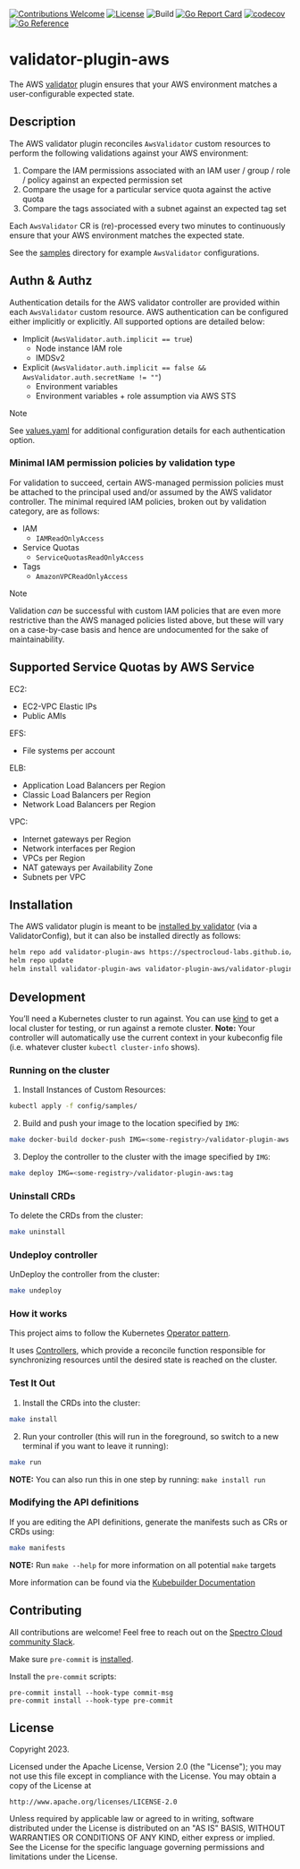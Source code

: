 [![Contributions Welcome](https://img.shields.io/badge/contributions-welcome-brightgreen.svg?style=flat)](https://github.com/spectrocloud-labs/validator-plugin-aws/issues)
[![License](https://img.shields.io/badge/License-Apache%202.0-blue.svg)](https://opensource.org/licenses/Apache-2.0)
![Build](https://github.com/spectrocloud-labs/validator-plugin-aws/actions/workflows/build_container.yaml/badge.svg)
[![Go Report Card](https://goreportcard.com/badge/github.com/spectrocloud-labs/validator-plugin-aws)](https://goreportcard.com/report/github.com/spectrocloud-labs/validator-plugin-aws)
[![codecov](https://codecov.io/gh/spectrocloud-labs/validator-plugin-aws/graph/badge.svg?token=QHR08U8SEQ)](https://codecov.io/gh/spectrocloud-labs/validator-plugin-aws)
[![Go Reference](https://pkg.go.dev/badge/github.com/spectrocloud-labs/validator-plugin-aws.svg)](https://pkg.go.dev/github.com/spectrocloud-labs/validator-plugin-aws)

# validator-plugin-aws
The AWS [validator](https://github.com/spectrocloud-labs/validator) plugin ensures that your AWS environment matches a user-configurable expected state.

## Description
The AWS validator plugin reconciles `AwsValidator` custom resources to perform the following validations against your AWS environment:

1. Compare the IAM permissions associated with an IAM user / group / role / policy against an expected permission set
2. Compare the usage for a particular service quota against the active quota
3. Compare the tags associated with a subnet against an expected tag set

Each `AwsValidator` CR is (re)-processed every two minutes to continuously ensure that your AWS environment matches the expected state.

See the [samples](https://github.com/spectrocloud-labs/validator-plugin-aws/tree/main/config/samples) directory for example `AwsValidator` configurations.

## Authn & Authz
Authentication details for the AWS validator controller are provided within each `AwsValidator` custom resource. AWS authentication can be configured either implicitly or explicitly. All supported options are detailed below:
* Implicit (`AwsValidator.auth.implicit == true`)
  * Node instance IAM role
  * IMDSv2
* Explicit (`AwsValidator.auth.implicit == false && AwsValidator.auth.secretName != ""`)
  * Environment variables
  * Environment variables + role assumption via AWS STS

> [!NOTE]
> See [values.yaml](https://github.com/spectrocloud-labs/validator-plugin-aws/tree/main/chart/validator-plugin-aws/values.yaml) for additional configuration details for each authentication option.

### Minimal IAM permission policies by validation type
For validation to succeed, certain AWS-managed permission policies must be attached to the principal used and/or assumed by the AWS validator controller. The minimal required IAM policies, broken out by validation category, are as follows:
* IAM
  * `IAMReadOnlyAccess`
* Service Quotas
  * `ServiceQuotasReadOnlyAccess`
* Tags
  * `AmazonVPCReadOnlyAccess`

> [!NOTE]
> Validation *can* be successful with custom IAM policies that are even more restrictive than the AWS managed policies listed above, but these will vary on a case-by-case basis and hence are undocumented for the sake of maintainability.

## Supported Service Quotas by AWS Service
EC2:
- EC2-VPC Elastic IPs
- Public AMIs

EFS:
- File systems per account

ELB:
- Application Load Balancers per Region
- Classic Load Balancers per Region
- Network Load Balancers per Region

VPC:
- Internet gateways per Region
- Network interfaces per Region
- VPCs per Region
- NAT gateways per Availability Zone
- Subnets per VPC

## Installation
The AWS validator plugin is meant to be [installed by validator](https://github.com/spectrocloud-labs/validator/tree/gh_pages#installation) (via a ValidatorConfig), but it can also be installed directly as follows:

```bash
helm repo add validator-plugin-aws https://spectrocloud-labs.github.io/validator-plugin-aws
helm repo update
helm install validator-plugin-aws validator-plugin-aws/validator-plugin-aws -n validator-plugin-aws --create-namespace
```

## Development
You’ll need a Kubernetes cluster to run against. You can use [kind](https://sigs.k8s.io/kind) to get a local cluster for testing, or run against a remote cluster.
**Note:** Your controller will automatically use the current context in your kubeconfig file (i.e. whatever cluster `kubectl cluster-info` shows).

### Running on the cluster
1. Install Instances of Custom Resources:

```sh
kubectl apply -f config/samples/
```

2. Build and push your image to the location specified by `IMG`:

```sh
make docker-build docker-push IMG=<some-registry>/validator-plugin-aws:tag
```

3. Deploy the controller to the cluster with the image specified by `IMG`:

```sh
make deploy IMG=<some-registry>/validator-plugin-aws:tag
```

### Uninstall CRDs
To delete the CRDs from the cluster:

```sh
make uninstall
```

### Undeploy controller
UnDeploy the controller from the cluster:

```sh
make undeploy
```

### How it works
This project aims to follow the Kubernetes [Operator pattern](https://kubernetes.io/docs/concepts/extend-kubernetes/operator/).

It uses [Controllers](https://kubernetes.io/docs/concepts/architecture/controller/),
which provide a reconcile function responsible for synchronizing resources until the desired state is reached on the cluster.

### Test It Out
1. Install the CRDs into the cluster:

```sh
make install
```

2. Run your controller (this will run in the foreground, so switch to a new terminal if you want to leave it running):

```sh
make run
```

**NOTE:** You can also run this in one step by running: `make install run`

### Modifying the API definitions
If you are editing the API definitions, generate the manifests such as CRs or CRDs using:

```sh
make manifests
```

**NOTE:** Run `make --help` for more information on all potential `make` targets

More information can be found via the [Kubebuilder Documentation](https://book.kubebuilder.io/introduction.html)

## Contributing
All contributions are welcome! Feel free to reach out on the [Spectro Cloud community Slack](https://spectrocloudcommunity.slack.com/join/shared_invite/zt-g8gfzrhf-cKavsGD_myOh30K24pImLA#/shared-invite/email).

Make sure `pre-commit` is [installed](https://pre-commit.com#install).

Install the `pre-commit` scripts:

```console
pre-commit install --hook-type commit-msg
pre-commit install --hook-type pre-commit
```

## License

Copyright 2023.

Licensed under the Apache License, Version 2.0 (the "License");
you may not use this file except in compliance with the License.
You may obtain a copy of the License at

    http://www.apache.org/licenses/LICENSE-2.0

Unless required by applicable law or agreed to in writing, software
distributed under the License is distributed on an "AS IS" BASIS,
WITHOUT WARRANTIES OR CONDITIONS OF ANY KIND, either express or implied.
See the License for the specific language governing permissions and
limitations under the License.

